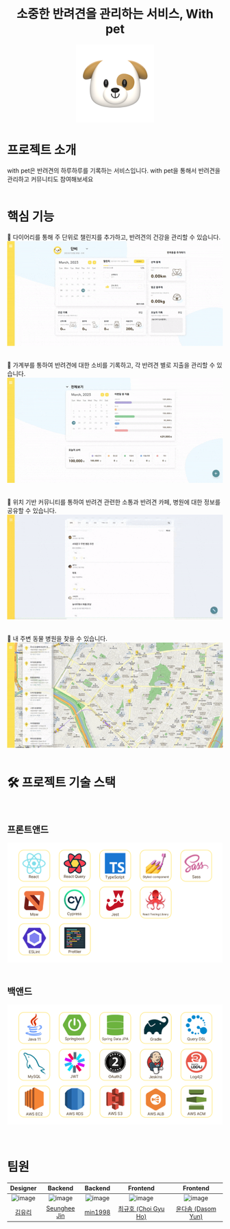 <div align="center">
	<h1>소중한 반려견을 관리하는 서비스, With pet</h1>
	<img src="./src/lib/assets/images/dog/lg_icon.png"/>
</div>

# 프로젝트 소개

with pet은 반려견의 하루하루를 기록하는 서비스입니다. with pet을 통해서 반려견을 관리하고 커뮤니티도 참여해보세요 <br/> <br/>

# 핵심 기능

🚀 다이어리를 통해 주 단위로 챌린지를 추가하고, 반려견의 건강을 관리할 수 있습니다.<img src="./src/lib/assets/images/readme/diary.gif"> <br><br>

🚀 가계부를 통하여 반려견에 대한 소비를 기록하고, 각 반려견 별로 지출을 관리할 수 있습니다.<img src="./src/lib/assets/images/readme/account.gif"> <br><br>

🚀 위치 기반 커뮤니티를 통하여 반려견 관련한 소통과 반려견 카페, 병원에 대한 정보를 공유할 수 있습니다. <img src="./src/lib/assets/images/readme/community.gif"> <br><br>

🚀 내 주변 동물 병원을 찾을 수 있습니다.<img src="./src/lib/assets/images/readme/hospital.gif"> <br><br>

# 🛠 프로젝트 기술 스택

<div>
<br/>
<h2 align="left">프론트앤드</h2> 
  <img src="./src/lib/assets/images/readme/fe-skill.png"/>
<br/>
<br/>
<h2 align="left">백앤드</h2> 
    <img src="./src/lib/assets/images/readme/be-skill.png"/>
  <br/>
</div>
  <br/>
  <br/>

# 팀원

| Designer | Backend | Backend | Frontend | Frontend |
| :-: | :-: | :-: | :-: | :-: |
| ![image](https://avatars.githubusercontent.com/u/55576227?v=4) | ![image](https://avatars.githubusercontent.com/u/77621712?v=4) | ![image](https://avatars.githubusercontent.com/u/108208265?v=4) | ![image](https://avatars.githubusercontent.com/u/68717963?v=4) | ![image](https://avatars.githubusercontent.com/u/41810621?v=4) |
| [김유리](https://github.com/reachyusam)<br/> | [Seunghee Jin](https://github.com/Jin409)<br/> | [min1998](https://github.com/Lee-Sang-Min1998)<br/> | [최규호 (Choi Gyu Ho)](https://github.com/gyuhoho)<br/> | [윤다솜 (Dasom Yun)](https://github.com/datoybi)<br/> |

 <br/>
<br/>
